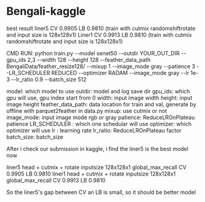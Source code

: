 # Bengali-kaggle

best result
liner5 CV 0.9905 LB 0.9810  (train with cutmix randomshiftrotate and input size is 128x128x1)
Liner1 CV 0.9913 LB 0.9810  (train with cutmix randomshiftrotate and input size is 128x128x1)


CMD RUN:
python train.py --model senet50 --outdir YOUR_OUT_DIR
                --gpu_ids 2,3
                --width 128 --height 128
                --feather_data_path BengaliData/feather_resize128/
                --mixup 1
                --image_mode gray
                --patience 3
                --LR_SCHEDULER REDUCED
                --optimizer RADAM
                --image_mode gray
                --lr 1e-3
                --lr_ratio 0.9
                --batch_size 512



model: which model to use
outdir: model and log save dir
gpu_ids: which gpu will use, gpu index start from 0
width: input image width
height: input image height
feather_data_path: data location for train and val, generate by offline with parquet2feather in data.py
mixup: use cutmix or not
image_mode: input image mode rgb or gray
patience: ReduceLROnPlateau patience
LR_SCHEDULER : which one schedular will use
optimizer: which optimizer will use
lr : learning rate
lr_ratio: ReduceLROnPlateau factor
batch_size: batch_size



After i check our submission in kaggle, i find the liner5 is the best model now

liner5 head + cutmix + rotate inputsize 128x128x1 global_max_recall CV 0.9905 LB 0.9810
liner1 head + cutmix + rotate inputsize 128x128x1 global_max_recall CV 0.9913 LB 0.9810


So the liner5's gap between CV an LB is small, so it should be better model










